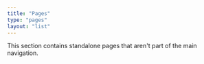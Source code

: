 ```yaml
---
title: "Pages"
type: "pages"
layout: "list"
---
```


This section contains standalone pages that aren't part of the main navigation. 